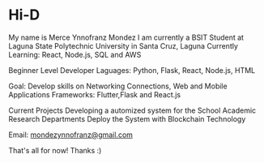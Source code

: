 # Hi-D

My name is Merce Ynnofranz Mondez
I am currently a BSIT Student at Laguna State Polytechnic University in Santa Cruz, Laguna
Currently Learning: React, Node.js, SQL and AWS

Beginner Level Developer
Laguages: Python, Flask, React, Node.js, HTML

Goal: Develop skills on Networking Connections, Web and Mobile Applications 
Frameworks: Flutter,Flask and React.js

Current Projects
Developing a automized system for the School Academic Research Departments
Deploy the System with Blockchain Technology

Email: mondezynnofranz@gmail.com

That's all for now! Thanks :)
